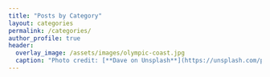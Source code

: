 ```yaml
---
title: "Posts by Category"
layout: categories
permalink: /categories/
author_profile: true
header:
  overlay_image: /assets/images/olympic-coast.jpg
  caption: "Photo credit: [**Dave on Unsplash**](https://unsplash.com/photos/mDihMg9xSXI)"
---
```

